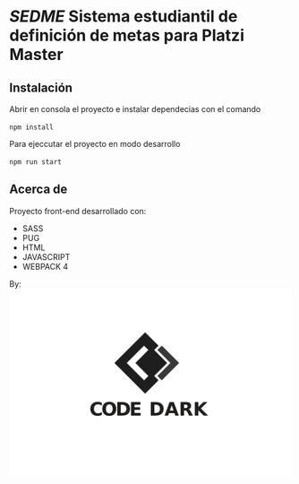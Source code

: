 # *SEDME* Sistema estudiantil de definición de metas para Platzi Master

## Instalación

Abrir en consola el proyecto e instalar dependecias con el comando

`npm install`

Para ejeccutar el proyecto en modo desarrollo 

`npm run start`

## Acerca de
Proyecto front-end desarrollado con:
* SASS
* PUG
* HTML
* JAVASCRIPT
* WEBPACK 4

By:
![Image](./src/assets/static/DarkCodeLogo.png)